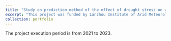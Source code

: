 ```yaml
---
title: "Study on prediction method of the effect of drought stress on winter wheat yield in arid area. (Funding Agency: Lanzhou Institute of Arid Meteorology)"
excerpt: "This project was funded by Lanzhou Institute of Arid Meteorology in 2021."
collection: portfolio
---
```


The project execution period is from 2021 to 2023.
